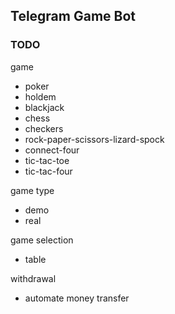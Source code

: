 ## Telegram Game Bot

### TODO
game
+ poker
+ holdem
+ blackjack
+ chess
+ checkers
+ rock-paper-scissors-lizard-spock
+ connect-four
+ tic-tac-toe
+ tic-tac-four

game type
+ demo
+ real

game selection
+ table

withdrawal
+ automate money transfer 